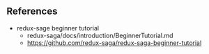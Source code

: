 ## References
- redux-sage beginner tutorial
    - redux-saga/docs/introduction/BeginnerTutorial.md
    - https://github.com/redux-saga/redux-saga-beginner-tutorial

